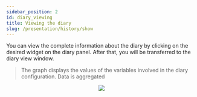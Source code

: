 ```yaml
---
sidebar_position: 2
id: diary_viewing
title: Viewing the diary
slug: /presentation/history/show
---
```


You can view the complete information about the diary by clicking on the desired widget on the diary panel.
After that, you will be transferred to the diary view window.

> The graph displays the values of the variables involved in the diary configuration. Data is aggregated

<div align="center"><img type="imgscreen" src="/WM_doc/img/presentation/diary/diaryFullView.png"/></div>
